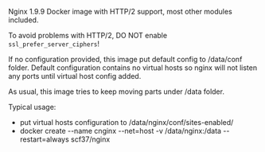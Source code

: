 Nginx 1.9.9 Docker image with HTTP/2 support, most other modules included.

To avoid problems with HTTP/2, DO NOT enable `ssl_prefer_server_ciphers`!

If no configuration provided, this image put default config to /data/conf folder. Default configuration contains no virtual hosts so nginx will not listen any ports until
virtual host config added.

As usual, this image tries to keep moving parts under /data folder.


Typical usage:

- put virtual hosts configuration to /data/nginx/conf/sites-enabled/
- docker create --name cnginx --net=host -v /data/nginx:/data --restart=always scf37/nginx
